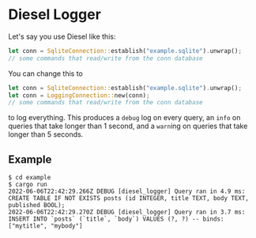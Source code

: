 # Diesel Logger

Let's say you use Diesel like this:
```rust
let conn = SqliteConnection::establish("example.sqlite").unwrap();
// some commands that read/write from the conn database
```
You can change this to
```rust
let conn = SqliteConnection::establish("example.sqlite").unwrap();
let conn = LoggingConnection::new(conn);
// some commands that read/write from the conn database
```
to log everything.
This produces a `debug` log on every query, an `info` on queries that take longer than 1 second, and a `warn`ing on queries that take longer than 5 seconds.

## Example

```shell
$ cd example
$ cargo run
2022-06-06T22:42:29.266Z DEBUG [diesel_logger] Query ran in 4.9 ms: CREATE TABLE IF NOT EXISTS posts (id INTEGER, title TEXT, body TEXT, published BOOL);
2022-06-06T22:42:29.270Z DEBUG [diesel_logger] Query ran in 3.7 ms: INSERT INTO `posts` (`title`, `body`) VALUES (?, ?) -- binds: ["mytitle", "mybody"]
```
